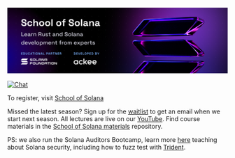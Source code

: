
![School of Solana](https://github.com/Ackee-Blockchain/school-of-solana/blob/master/.banner/banner.png)

<p align="left">
<a href="https://discord.gg/JhTVXUvaEr" target="_blank" rel="noopener noreferrer">
   <picture>
     <source media="(prefers-color-scheme: dark)" srcset="https://img.shields.io/discord/867746290678104064?colorA=21262d&colorB=0000FF&style=flat">
     <img src="https://img.shields.io/discord/867746290678104064?colorA=f6f8fa&colorB=0000FF&style=flat" alt="Chat">
   </picture>
 </a>
</p>

To register, visit [School of Solana](https://ackee.xyz/school-of-solana)

Missed the latest season? Sign up for the [waitlist](https://school-of-solana.ackee.xyz/) to get an email when we start next season. All lectures are live on our [YouTube](https://www.youtube.com/@ackeeblockchain/playlists). Find course materials in the [School of Solana materials](https://github.com/Ackee-Blockchain/school-of-solana) repository.

PS: we also run the Solana Auditors Bootcamp, learn more [here](https://ackee.xyz/solana-auditors-bootcamp) teaching about Solana security, including how to fuzz test with [Trident](https://github.com/ackee-blockchain/trident).
